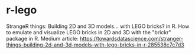 # r-lego
StrangeR things: Building 2D and 3D models… with LEGO bricks? in R. How to emulate and visualize LEGO bricks in 2D and 3D with the "brickr" package in R. Medium article: https://towardsdatascience.com/stranger-things-building-2d-and-3d-models-with-lego-bricks-in-r-285538c7c7d3
